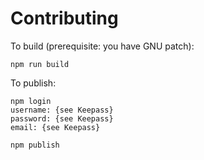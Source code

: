 # Contributing
To build (prerequisite: you have GNU patch):

    npm run build

To publish:

    npm login
    username: {see Keepass}
    password: {see Keepass}
    email: {see Keepass}

    npm publish